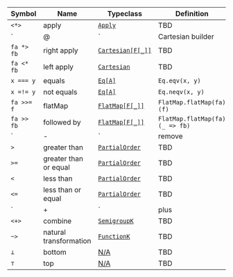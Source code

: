 | Symbol     | Name                   | Typeclass                                                             | Definition               |
| ---------- | ---------------------- | --------------------------------------------------------------------- |------------------------- |
| `<*>`      | apply                  | [`Apply`](core/src/main/scala/cats/Apply.scala)                       | TBD                      |
| `|@|`      | Cartesian builder      | [`Cartesian[F[_]]`](core/src/main/scala/cats/Cartesian.scala)         | TBD                      |
| `fa *> fb` | right apply            | [`Cartesian[F[_]]`](core/src/main/scala/cats/Cartesian.scala)         | TBD                      |
| `fa <* fb` | left apply             | [`Cartesian`](core/src/main/scala/cats/Cartesian.scala)               | TBD                      |
| `x === y`  | equals                 | [`Eq[A]`](kernel/src/main/scala/cats/kernel/Eq.scala)                 | `Eq.eqv(x, y)`           |
| `x =!= y`  | not equals             | [`Eq[A]`](kernel/src/main/scala/cats/kernel/Eq.scala)                 | `Eq.neqv(x, y)`          |
| `fa >>= f` | flatMap                | [`FlatMap[F[_]]`](core/src/main/scala/cats/syntax/flatMap.scala)      | `FlatMap.flatMap(fa)(f)` |
| `fa >> fb` | followed by            | [`FlatMap[F[_]]`](core/src/main/scala/cats/syntax/flatMap.scala)      | `FlatMap.flatMap(fa)(_ => fb)` |
| `|-|`      | remove                 | [`Group[A]`](kernel/src/main/scala/cats/kernel/Group.scala)           | `Group.remove(a, b)`     |
| `>`        | greater than           | [`PartialOrder`](kernel/src/main/scala/cats/kernel/PartialOrder.scala)| TBD |
| `>=`       | greater than or equal  | [`PartialOrder`](kernel/src/main/scala/cats/kernel/PartialOrder.scala)| TBD |
| `<`        | less than              | [`PartialOrder`](kernel/src/main/scala/cats/kernel/PartialOrder.scala)| TBD |
| `<=`       | less than or equal     | [`PartialOrder`](kernel/src/main/scala/cats/kernel/PartialOrder.scala)| TBD |
| `|+|`      | plus                   | [`Semigroup`](kernel/src/main/scala/cats/kernel/Semigroup.scala)      | TBD |
| `<+>`      | combine                | [`SemigroupK`](core/src/main/scala/cats/SemigroupK.scala)             | TBD |
| `~>`       | natural transformation | [`FunctionK`](core/src/main/scala/cats/arrow/FunctionK.scala)         | TBD |
| `⊥`        | bottom                 | [N/A](core/src/main/scala/cats/package.scala)                         | TBD |
| `⊤`        | top                    | [N/A](core/src/main/scala/cats/package.scala)                         | TBD |
